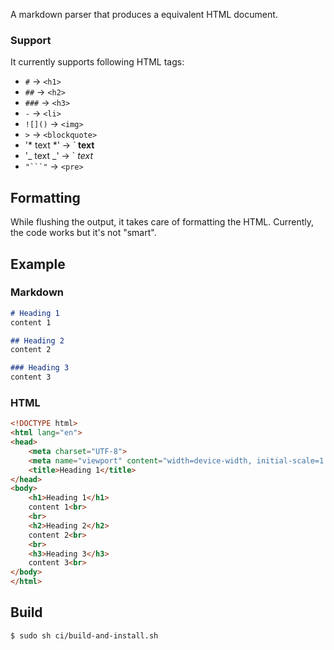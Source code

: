 A markdown parser that produces a equivalent HTML document.

### Support
It currently supports following HTML tags:

- `#`     ->  `<h1>`
- `##`    ->  `<h2>`
- `###`   ->  `<h3>`
- `-`     ->  `<li>`
- `![]()` ->  `<img>`
- `>`     ->  `<blockquote>`
- '* text *' -> `<b> text </b>
- '_ text _' -> `<i> text </i>
- `"```"` ->  `<pre>`

## Formatting

While flushing the output, it takes care of formatting the HTML.
Currently, the code works but it's not "smart".

## Example

### Markdown
```md
# Heading 1
content 1

## Heading 2
content 2

### Heading 3
content 3
```

### HTML
```html
<!DOCTYPE html>
<html lang="en">
<head>
	<meta charset="UTF-8">
	<meta name="viewport" content="width=device-width, initial-scale=1.0">
	<title>Heading 1</title>
</head>
<body>
	<h1>Heading 1</h1>
	content 1<br>
	<br>
	<h2>Heading 2</h2>
	content 2<br>
	<br>
	<h3>Heading 3</h3>
	content 3<br>
</body>
</html>
```

## Build

```console
$ sudo sh ci/build-and-install.sh
```
